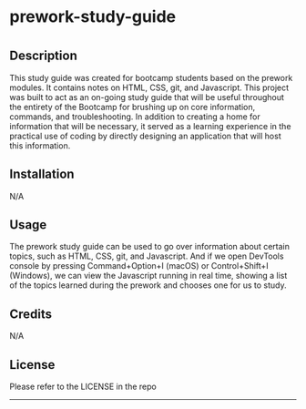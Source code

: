 # prework-study-guide
# <Your-Project-Title>

## Description

This study guide was created for bootcamp students based on the prework modules. It contains notes on HTML, CSS, git, and Javascript. This project was built to act as an on-going study guide that will be useful throughout the entirety of the Bootcamp for brushing up on core information, commands, and troubleshooting. In addition to creating a home for information that will be necessary, it served as a learning experience in the practical use of coding by directly designing an application that will host this information.

## Installation

N/A

## Usage

The prework study guide can be used to go over information about certain topics, such as HTML, CSS, git, and Javascript. And if we open DevTools console by pressing Command+Option+I (macOS) or Control+Shift+I (Windows), we can view the Javascript running in real time, showing a list of the topics learned during the prework and chooses one for us to study.

## Credits

N/A

## License

Please refer to the LICENSE in the repo

---
